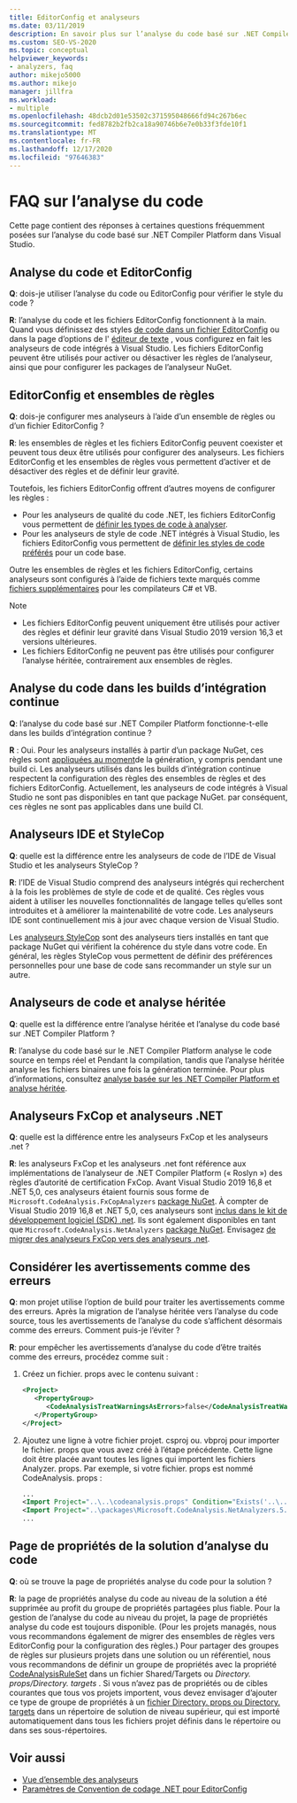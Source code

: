```yaml
---
title: EditorConfig et analyseurs
ms.date: 03/11/2019
description: En savoir plus sur l’analyse du code basé sur .NET Compiler Platform dans Visual Studio. Consultez les réponses aux questions sur les fichiers EditorConfig, les ensembles de règles et d’autres rubriques.
ms.custom: SEO-VS-2020
ms.topic: conceptual
helpviewer_keywords:
- analyzers, faq
author: mikejo5000
ms.author: mikejo
manager: jillfra
ms.workload:
- multiple
ms.openlocfilehash: 48dcb2d01e53502c371595048666fd94c267b6ec
ms.sourcegitcommit: fed8782b2fb2ca18a90746b6e7e0b33f3fde10f1
ms.translationtype: MT
ms.contentlocale: fr-FR
ms.lasthandoff: 12/17/2020
ms.locfileid: "97646383"
---
```

# <a name="code-analysis-faq"></a>FAQ sur l’analyse du code

Cette page contient des réponses à certaines questions fréquemment posées sur l’analyse du code basé sur .NET Compiler Platform dans Visual Studio.

## <a name="code-analysis-versus-editorconfig"></a>Analyse du code et EditorConfig

**Q**: dois-je utiliser l’analyse du code ou EditorConfig pour vérifier le style du code ?

**R**: l’analyse du code et les fichiers EditorConfig fonctionnent à la main. Quand vous définissez des styles [de code dans un fichier EditorConfig](/dotnet/fundamentals/code-analysis/code-style-rule-options) ou dans la page d’options de l' [éditeur de texte](../ide/code-styles-and-code-cleanup.md) , vous configurez en fait les analyseurs de code intégrés à Visual Studio. Les fichiers EditorConfig peuvent être utilisés pour activer ou désactiver les règles de l’analyseur, ainsi que pour configurer les packages de l’analyseur NuGet.

## <a name="editorconfig-versus-rule-sets"></a>EditorConfig et ensembles de règles

**Q**: dois-je configurer mes analyseurs à l’aide d’un ensemble de règles ou d’un fichier EditorConfig ?

**R**: les ensembles de règles et les fichiers EditorConfig peuvent coexister et peuvent tous deux être utilisés pour configurer des analyseurs. Les fichiers EditorConfig et les ensembles de règles vous permettent d’activer et de désactiver des règles et de définir leur gravité.

Toutefois, les fichiers EditorConfig offrent d’autres moyens de configurer les règles :

- Pour les analyseurs de qualité du code .NET, les fichiers EditorConfig vous permettent de [définir les types de code à analyser](/dotnet/fundamentals/code-analysis/code-quality-rule-options).
- Pour les analyseurs de style de code .NET intégrés à Visual Studio, les fichiers EditorConfig vous permettent de [définir les styles de code préférés](/dotnet/fundamentals/code-analysis/code-style-rule-options) pour un code base.

Outre les ensembles de règles et les fichiers EditorConfig, certains analyseurs sont configurés à l’aide de fichiers texte marqués comme [fichiers supplémentaires](../ide/build-actions.md#build-action-values) pour les compilateurs C# et VB.

> [!NOTE]
> - Les fichiers EditorConfig peuvent uniquement être utilisés pour activer des règles et définir leur gravité dans Visual Studio 2019 version 16,3 et versions ultérieures.
> - Les fichiers EditorConfig ne peuvent pas être utilisés pour configurer l’analyse héritée, contrairement aux ensembles de règles.

## <a name="code-analysis-in-ci-builds"></a>Analyse du code dans les builds d’intégration continue

**Q**: l’analyse du code basé sur .NET Compiler Platform fonctionne-t-elle dans les builds d’intégration continue ?

**R** : Oui. Pour les analyseurs installés à partir d’un package NuGet, ces règles sont [appliquées au moment](roslyn-analyzers-overview.md#build-errors)de la génération, y compris pendant une build ci. Les analyseurs utilisés dans les builds d’intégration continue respectent la configuration des règles des ensembles de règles et des fichiers EditorConfig. Actuellement, les analyseurs de code intégrés à Visual Studio ne sont pas disponibles en tant que package NuGet. par conséquent, ces règles ne sont pas applicables dans une build CI.

## <a name="ide-analyzers-versus-stylecop"></a>Analyseurs IDE et StyleCop

**Q**: quelle est la différence entre les analyseurs de code de l’IDE de Visual Studio et les analyseurs StyleCop ?

**R**: l’IDE de Visual Studio comprend des analyseurs intégrés qui recherchent à la fois les problèmes de style de code et de qualité. Ces règles vous aident à utiliser les nouvelles fonctionnalités de langage telles qu’elles sont introduites et à améliorer la maintenabilité de votre code. Les analyseurs IDE sont continuellement mis à jour avec chaque version de Visual Studio.

Les [analyseurs StyleCop](https://github.com/DotNetAnalyzers/StyleCopAnalyzers) sont des analyseurs tiers installés en tant que package NuGet qui vérifient la cohérence du style dans votre code. En général, les règles StyleCop vous permettent de définir des préférences personnelles pour une base de code sans recommander un style sur un autre.

## <a name="code-analyzers-versus-legacy-analysis"></a>Analyseurs de code et analyse héritée

**Q**: quelle est la différence entre l’analyse héritée et l’analyse du code basé sur .NET Compiler Platform ?

**R**: l’analyse du code basé sur le .NET Compiler Platform analyse le code source en temps réel et Pendant la compilation, tandis que l’analyse héritée analyse les fichiers binaires une fois la génération terminée. Pour plus d’informations, consultez [analyse basée sur les .NET Compiler Platform et analyse héritée](../code-quality/net-analyzers-faq.md#whats-the-difference-between-legacy-fxcop-and-net-analyzers).

## <a name="fxcop-analyzers-versus-net-analyzers"></a>Analyseurs FxCop et analyseurs .NET

**Q**: quelle est la différence entre les analyseurs FxCop et les analyseurs .net ?

**R**: les analyseurs FxCop et les analyseurs .net font référence aux implémentations de l’analyseur de .NET Compiler Platform (« Roslyn ») des règles d’autorité de certification FxCop. Avant Visual Studio 2019 16,8 et .NET 5,0, ces analyseurs étaient fournis sous forme de `Microsoft.CodeAnalysis.FxCopAnalyzers` [package NuGet](https://www.nuget.org/packages/Microsoft.CodeAnalysis.FxCopAnalyzers). À compter de Visual Studio 2019 16,8 et .NET 5,0, ces analyseurs sont [inclus dans le kit de développement logiciel (SDK) .net](/dotnet/fundamentals/code-analysis/overview). Ils sont également disponibles en tant que `Microsoft.CodeAnalysis.NetAnalyzers` [package NuGet](https://www.nuget.org/packages/Microsoft.CodeAnalysis.NetAnalyzers). Envisagez [de migrer des analyseurs FxCop vers des analyseurs .net](migrate-from-fxcop-analyzers-to-net-analyzers.md).

## <a name="treat-warnings-as-errors"></a>Considérer les avertissements comme des erreurs

**Q**: mon projet utilise l’option de build pour traiter les avertissements comme des erreurs. Après la migration de l’analyse héritée vers l’analyse du code source, tous les avertissements de l’analyse du code s’affichent désormais comme des erreurs. Comment puis-je l’éviter ?

**R**: pour empêcher les avertissements d’analyse du code d’être traités comme des erreurs, procédez comme suit :

  1. Créez un fichier. props avec le contenu suivant :

     ```xml
     <Project>
        <PropertyGroup>
           <CodeAnalysisTreatWarningsAsErrors>false</CodeAnalysisTreatWarningsAsErrors>
        </PropertyGroup>
     </Project>
     ```

  2. Ajoutez une ligne à votre fichier projet. csproj ou. vbproj pour importer le fichier. props que vous avez créé à l’étape précédente. Cette ligne doit être placée avant toutes les lignes qui importent les fichiers Analyzer. props. Par exemple, si votre fichier. props est nommé CodeAnalysis. props :

     ```xml
     ...
     <Import Project="..\..\codeanalysis.props" Condition="Exists('..\..\codeanalysis.props')" />
     <Import Project="..\packages\Microsoft.CodeAnalysis.NetAnalyzers.5.0.0\build\Microsoft.CodeAnalysis.NetAnalyzers.props" Condition="Exists('..\packages\Microsoft.CodeAnalysis.NetAnalyzers.5.0.0\build\Microsoft.CodeAnalysis.NetAnalyzers.props')" />
     ...
     ```

## <a name="code-analysis-solution-property-page"></a>Page de propriétés de la solution d’analyse du code

**Q**: où se trouve la page de propriétés analyse du code pour la solution ?

**R**: la page de propriétés analyse du code au niveau de la solution a été supprimée au profit du groupe de propriétés partagées plus fiable. Pour la gestion de l’analyse du code au niveau du projet, la page de propriétés analyse du code est toujours disponible. (Pour les projets managés, nous vous recommandons également de migrer des ensembles de règles vers EditorConfig pour la configuration des règles.)  Pour partager des groupes de règles sur plusieurs projets dans une solution ou un référentiel, nous vous recommandons de définir un groupe de propriétés avec la propriété [CodeAnalysisRuleSet](../code-quality/using-rule-sets-to-group-code-analysis-rules.md#specify-a-rule-set-for-a-project) dans un fichier Shared/Targets ou *Directory. props/Directory. targets* . Si vous n’avez pas de propriétés ou de cibles courantes que tous vos projets importent, vous devez envisager d’ajouter ce type de groupe de propriétés à un [fichier Directory. props ou Directory. targets](../msbuild/customize-your-build.md) dans un répertoire de solution de niveau supérieur, qui est importé automatiquement dans tous les fichiers projet définis dans le répertoire ou dans ses sous-répertoires.

## <a name="see-also"></a>Voir aussi

- [Vue d’ensemble des analyseurs](roslyn-analyzers-overview.md)
- [Paramètres de Convention de codage .NET pour EditorConfig](/dotnet/fundamentals/code-analysis/code-style-rule-options)